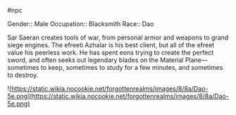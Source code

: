 #npc 

Gender:: Male
Occupation:: Blacksmith
Race:: Dao

Sar Saeran creates tools of war, from personal armor and weapons to grand siege engines. The efreeti Azhalar is his best client, but all of the efreet value his peerless work. He has spent eons trying to create the perfect sword, and often seeks out legendary blades on the Material Plane— sometimes to keep, sometimes to study for a few minutes, and sometimes to destroy.

![https://static.wikia.nocookie.net/forgottenrealms/images/8/8a/Dao-5e.png](https://static.wikia.nocookie.net/forgottenrealms/images/8/8a/Dao-5e.png)